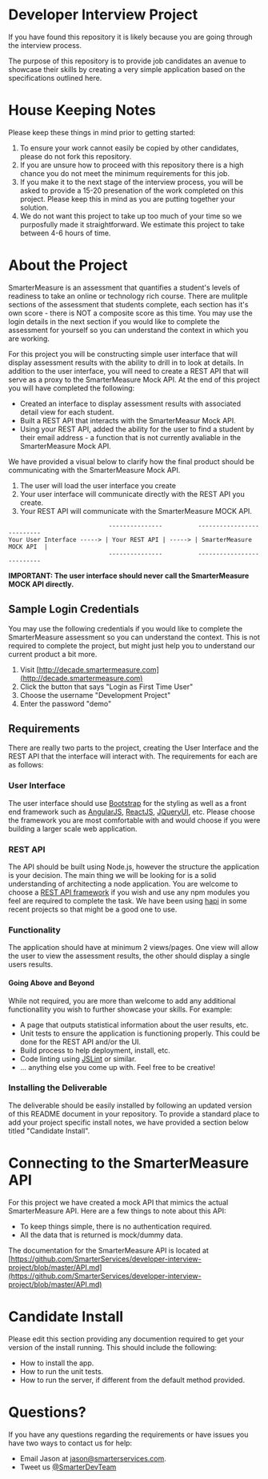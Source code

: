 # Developer Interview Project 

If you have found this repository it is likely because you are going through the interview process.  

The purpose of this repository is to provide job candidates an avenue to showcase their skills by creating a very simple application based on the specifications outlined here.  

# House Keeping Notes
Please keep these things in mind prior to getting started:

1. To ensure your work cannot easily be copied by other candidates, please do not fork this repository.
2. If you are unsure how to proceed with this repository there is a high chance you do not meet the minimum requirements for this job.  
3. If you make it to the next stage of the interview process, you will be asked to provide a 15-20 presenation of the work completed on this project.  Please keep this in mind as you are putting together your solution.
4. We do not want this project to take up too much of your time so we purposfully made it straightforward.  We estimate this project to take between 4-6 hours of time.

# About the Project

SmarterMeasure is an assessment that quantifies a student's levels of readiness to take an online or technology rich course.  There are mulitple sections of the assessment that students complete, each section has it's own score - there is NOT a composite score as this time.  You may use the login details in the next section if you would like to complete the assessment for yourself so you can understand the context in which you are working.

For this project you will be constructing simple user interface that will display assessment results with the ability to drill in to look at details.  In addition to the user interface, you will need to create a REST API that will serve as a proxy to the SmarterMeasure Mock API.  At the end of this project you will have completed the following:

* Created an interface to display assessment results with associated detail view for each student.
* Built a REST API that interacts with the SmarterMeasur Mock API.
* Using your REST API, added the ability for the user to find a student by their email address - a function that is not currently avaliable in the SmarterMeasure Mock API.

We have provided a visual below to clarify how the final product should be communicating with the SmarterMeasure Mock API.  

1. The user will load the user interface you create
2. Your user interface will communicate directly with the REST API you create.
3. Your REST API will communicate with the SmarterMeasure MOCK API.

```
                            ---------------          --------------------------
Your User Interface -----> | Your REST API | -----> | SmarterMeasure MOCK API  |
                            ---------------          --------------------------
```
**IMPORTANT: The user interface should never call the SmarterMeasure MOCK API directly.**


## Sample Login Credentials

You may use the following credentials if you would like to complete the SmarterMeasure assessment so you can understand the context.  This is not required to complete the project, but might just help you to understand our current product a bit more.

1. Visit [http://decade.smartermeasure.com](http://decade.smartermeasure.com)
2. Click the button that says "Login as First Time User"
3. Choose the username "Development Project"
4. Enter the password "demo"

## Requirements

There are really two parts to the project, creating the User Interface and the REST API that the interface will interact with.  The requirements for each are as follows:

### User Interface
The user interface should use [Bootstrap](http://getbootstrap.com/) for the styling as well as a front end framework such as [AngularJS](https://angularjs.org/), [ReactJS](http://facebook.github.io/react/), [JQueryUI](http://jqueryui.com/), etc.  Please choose the framework you are most comfortable with and would choose if you were building a larger scale web application.

### REST API
The API should be built using Node.js, however the structure the application is your decision.  The main thing we will be looking for is a solid understanding of architecting a node application.  You are welcome to choose a [REST API framework](https://www.npmjs.com/search?q=rest+framework) if you wish and use any npm modules you feel are required to complete the task.  We have been using [hapi](http://hapijs.com) in some recent projects so that might be a good one to use.

### Functionality

The application should have at minimum 2 views/pages.  One view will allow the user to view the assessment results, the other should display a single users results.  

#### Going Above and Beyond

While not required, you are more than welcome to add any additional functionallity you wish to further showcase your skills.  For example:

* A page that outputs statistical information about the user results, etc.
* Unit tests to ensure the application is functioning properly.  This could be done for the REST API and/or the UI.
* Build process to help deployment, install, etc.
* Code linting using [JSLint](https://github.com/reid/node-jslint) or similar.
* ... anything else you come up with.  Feel free to be creative!

### Installing the Deliverable
The deliverable should be easily installed by following an updated version of this README document in your repository.  To provide a standard place to add your project specific install notes, we have provided a section below titled "Candidate Install".



# Connecting to the SmarterMeasure API
For this project we have created a mock API that mimics the actual SmarterMeasure API.  Here are a few things to note about this API:

* To keep things simple, there is no authentication required.
* All the data that is returned is mock/dummy data.

The documentation for the SmarterMeasure API is located at [https://github.com/SmarterServices/developer-interview-project/blob/master/API.md](https://github.com/SmarterServices/developer-interview-project/blob/master/API.md)


# Candidate Install
Please edit this section providing any documention required to get your version of the install running.  This should include the following:

* How to install the app.
* How to run the unit tests.
* How to run the server, if different from the default method provided.

# Questions?

If you have any questions regarding the requirements or have issues you have two ways to contact us for help:

* Email Jason at jason@smarterservices.com.  
* Tweet us [@SmarterDevTeam](https://twitter.com/SmarterDevTeam)
